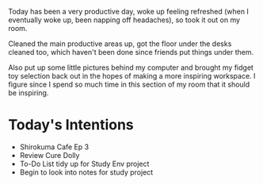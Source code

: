 Today has been a very productive day, woke up feeling refreshed (when I eventually woke up, been napping off headaches), so took it out on my room.

Cleaned the main productive areas up, got the floor under the desks cleaned too, which haven't been done since friends put things under them.

Also put up some little pictures behind my computer and brought my fidget toy selection back out in the hopes of making a more inspiring workspace. I figure since I spend so much time in this section of my room that it should be inspiring.


# Today's Intentions
- Shirokuma Cafe Ep 3
- Review Cure Dolly
- To-Do List tidy up for Study Env project
- Begin to look into notes for study project